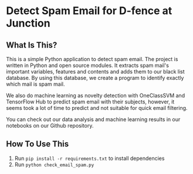 Detect Spam Email for D-fence at Junction
==============================

What Is This?
-------------

This is a simple Python application to detect spam email. The project is written in Python and open source modules. It extracts spam mail's important variables, features and contents and adds them to our black list database. By using this database, we create a program to identify exactly which mail is spam mail.

We also do machine learning as novelty detection with OneClassSVM and TensorFlow Hub to predict spam email with their subjects, however, it seems took a lot of time to predict and not suitable for quick email filtering.

You can check out our data analysis and machine learning results in our notebooks on our Github repository.


How To Use This
---------------

1. Run `pip install -r requirements.txt` to install dependencies
2. Run `python check_email_spam.py`


